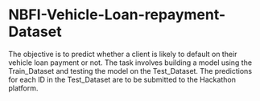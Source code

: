 # NBFI-Vehicle-Loan-repayment-Dataset
The objective is to predict whether a client is likely to default on their vehicle loan payment or not. The task involves building a model using the Train_Dataset and testing the model on the Test_Dataset. The predictions for each ID in the Test_Dataset are to be submitted to the Hackathon platform.
